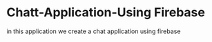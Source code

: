 # Chatt-Application-Using Firebase
 in this application we create a chat application using firebase
